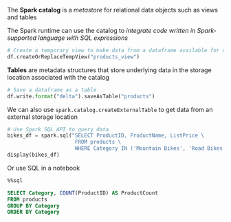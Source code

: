 
The **Spark catalog** is a *metastore* for relational data objects such as views and tables

The Spark runtime can use the catalog to *integrate code written in Spark-supported language with SQL expressions*


```python
# Create a temporary view to make data from a dataframe available for querying
df.createOrReplaceTempView("products_view")
```

**Tables** are metadata structures that store underlying data in the storage location associated with the catalog


```python
# Save a dataframe as a table
df.write.format("delta").saveAsTable("products")
```

We can also use `spark.catalog.createExternalTable` to get data from an external storage location


```python
# Use Spark SQL API to query data
bikes_df = spark.sql("SELECT ProductID, ProductName, ListPrice \
                      FROM products \
                      WHERE Category IN ('Mountain Bikes', 'Road Bikes')")
display(bikes_df)
```

Or use SQL in a notebook


```sql
%%sql

SELECT Category, COUNT(ProductID) AS ProductCount
FROM products
GROUP BY Category
ORDER BY Category
```
